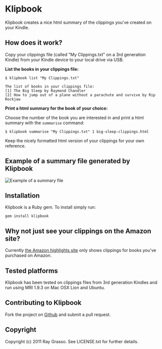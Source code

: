 # Klipbook

Klipbook creates a nice html summary of the clippings you've created on your Kindle.

## How does it work?

Copy your clippings file (called "My Clippings.txt" on a 3rd generation Kindle) from your Kindle device to your local drive via USB.

**List the books in your clippings file:**

    $ klipbook list "My Clippings.txt"

    The list of books in your clippings file:
    [1] The Big Sleep by Raymond Chandler
    [2] How to jump out of a plane without a parachute and survive by Rip Rockjaw

**Print a html summary for the book of your choice:**

Choose the number of the book you are interested in and print a html summary with the `summarise` command:

    $ klipbook summarise "My Clippings.txt" 1 big-sleep-clippings.html

Keep the nicely formatted html version of your clippings for your own reference.

## Example of a summary file generated by Klipbook

<img src="https://github.com/grassdog/klipbook/raw/master/example.png" alt="Example of a summary file" />

## Installation

Klipbook is a Ruby gem. To install simply run:

    gem install klipbook

## Why not just see your clippings on the Amazon site?

Currently [the Amazon highlights site](https://kindle.amazon.com/your_highlights) only shows clippings for books you've purchased on Amazon.

## Tested platforms

Klipbook has been tested on clippings files from 3rd generation Kindles and run using MRI 1.9.3 on Mac OSX Lion and Ubuntu.

## Contributing to Klipbook

Fork the project on [Github](https://github.com/grassdog/klipbook) and submit a pull request. 

## Copyright

Copyright (c) 2011 Ray Grasso. See LICENSE.txt for further details.


